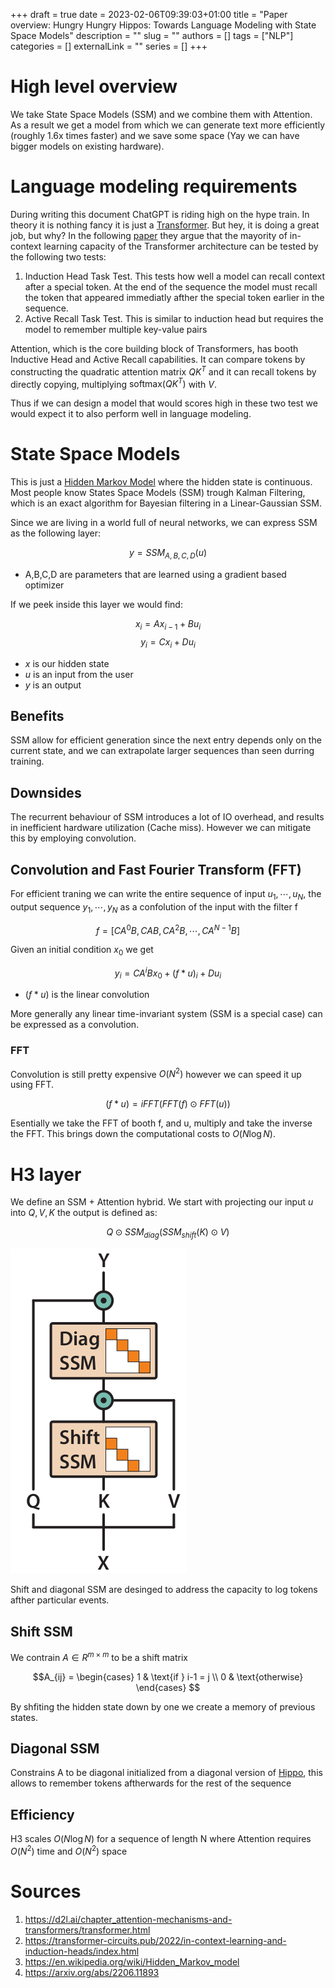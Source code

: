 +++ 
draft = true
date = 2023-02-06T09:39:03+01:00
title = "Paper overview: Hungry Hungry Hippos: Towards Language Modeling with State Space Models"
description = ""
slug = ""
authors = []
tags = ["NLP"]
categories = []
externalLink = ""
series = []
+++

# High level overview
We take State Space Models (SSM) and we combine them with Attention. As a result we get a model from which we can generate text more efficiently (roughly 1.6x times faster) and we save some space (Yay we can have bigger models on existing hardware).

# Language modeling requirements

During writing this document ChatGPT is riding high on the hype train. In theory it is nothing fancy it is just a [Transformer](https://d2l.ai/chapter_attention-mechanisms-and-transformers/transformer.html). But hey, it is doing a great job, but why? In the following [paper](https://transformer-circuits.pub/2022/in-context-learning-and-induction-heads/index.html) they argue that the mayority of in-context learning capacity of the Transformer architecture can be tested by the following two tests:

1. Induction Head Task Test. This tests how well a model can recall context after a special token. At the end of the sequence the model must recall the token that appeared immediatly afther the special token earlier in the sequence.
2. Active Recall Task Test. This is similar to induction head but requires the model to remember multiple key-value pairs

Attention, which is the core building block of Transformers, has booth Inductive Head and Active Recall capabilities. It can compare tokens by constructing the quadratic attention matrix $QK^T$ and it can recall tokens by directly copying, multiplying $\text{softmax}(QK^T)$ with $V$.

Thus if we can design a model that would scores high in these two test we would expect it to also perform well in language modeling.

# State Space Models
This is just a [Hidden Markov Model](https://en.wikipedia.org/wiki/Hidden_Markov_model) where the hidden state is continuous. Most people know States Space Models (SSM) trough Kalman Filtering, which is an exact algorithm for Bayesian filtering in a Linear-Gaussian SSM.

Since we are living in a world full of neural networks,  we can express SSM as the following layer:
  
$$y = SSM_{A,B,C,D}(u)$$
- A,B,C,D are parameters that are learned using a gradient based optimizer

If we peek inside this layer we would find:

$$x_i = Ax_{i-1} + Bu_i $$
$$y_i = Cx_i + Du_i $$

- $x$ is our hidden state
- $u$ is an input from the user
- $y$ is an output

## Benefits
SSM allow for efficient generation since the next entry depends only on the current state, and we can extrapolate larger sequences than seen durring training.

## Downsides
The recurrent behaviour of SSM introduces a lot of IO overhead, and results in inefficient hardware utilization (Cache miss). However we can mitigate this by employing convolution.

## Convolution and Fast Fourier Transform (FFT)

For efficient traning we can write the entire sequence of input $u_1, \cdots, u_N$, the output sequence $y_1, \cdots, y_N$ as a confolution of the input with the filter f

  $$f = [CA^0B, CAB, CA^2B, \cdots, CA^{N-1}B]$$

Given an initial condition $x_0$ we get

  $$y_i = CA^iBx_0 + (f*u)_i + Du_i$$
  - $(f*u)$ is the linear convolution

More generally any linear time-invariant system (SSM is a special case) can be expressed as a convolution.

### FFT
Convolution is still pretty expensive $O(N^2)$ however we can speed it up using FFT. 

$$(f * u) = iFFT(FFT(f) \odot FFT(u))$$

Esentially we take the FFT of booth f, and u, multiply and take the inverse the FFT. This brings down the computational costs to $O(N \log N)$.

# H3 layer
We define an SSM + Attention hybrid. We start with projecting our input $u$ into $Q,V,K$ the output is defined as:

$$ Q \odot SSM_{diag}(SSM_{shift}(K) \odot V)$$

![H3](/images/h3_layer.png)

Shift and diagonal SSM are desinged to address the capacity to log tokens afther particular events.

## Shift SSM
We contrain $A \in R^{m\times m}$ to be a shift matrix

  $$A_{ij} = \begin{cases} 1 & \text{if }  i-1 = j \\ 0 & \text{otherwise} \end{cases} $$

By shfiting the hidden state down by one we create a memory of previous states.

## Diagonal SSM
Constrains A to be diagonal initialized from a diagonal version of [Hippo](https://arxiv.org/abs/2206.11893), this allows to remember tokens aftherwards for the rest of the sequence

## Efficiency
H3 scales $O(N \log N)$ for a sequence of length N where Attention requires $O(N^2)$ time and $O(N^2)$ space



# Sources
1. https://d2l.ai/chapter_attention-mechanisms-and-transformers/transformer.html
2. https://transformer-circuits.pub/2022/in-context-learning-and-induction-heads/index.html
3. https://en.wikipedia.org/wiki/Hidden_Markov_model
4. https://arxiv.org/abs/2206.11893